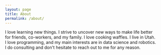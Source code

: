 ```yaml
---
layout: page
title: About
permalink: /about/
---
```


I love learning new things.
I strive to uncover new ways to make life better for friends, co-workers, and my family.
I love cooking waffles.
I live in Utah.
I love programming, and my main interests are in data science and robotics.
I do consulting and don't hesitate to reach out to me for any reason.

